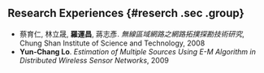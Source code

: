 ## Research Experiences {#reserch .sec .group}

- 蔡育仁, 林立晟, **羅運昌**, 蔣志彥. _無線區域網路之網路拓撲探勘技術研究_, Chung Shan Institute of Science and Technology, 2008
- **Yun-Chang Lo**. _Estimation of Multiple Sources Using E-M Algorithm in Distributed Wireless Sensor Networks_, 2009


